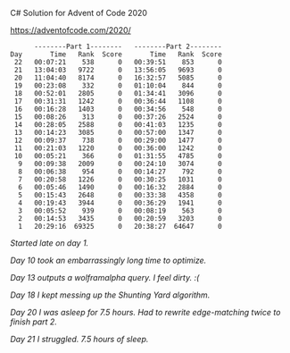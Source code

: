 C# Solution for Advent of Code 2020

https://adventofcode.com/2020/

```
      --------Part 1--------   --------Part 2--------
Day       Time   Rank  Score       Time   Rank  Score
 22   00:07:21    538      0   00:39:51    853      0
 21   13:04:03   9722      0   13:56:05   9693      0
 20   11:04:40   8174      0   16:32:57   5085      0
 19   00:23:08    332      0   01:10:04    844      0
 18   00:52:01   2805      0   01:34:41   3096      0
 17   00:31:31   1242      0   00:36:44   1108      0
 16   00:16:28   1403      0   00:34:56    548      0
 15   00:08:26    313      0   00:37:26   2524      0
 14   00:28:05   2588      0   00:41:03   1235      0
 13   00:14:23   3085      0   00:57:00   1347      0
 12   00:09:37    738      0   00:29:00   1477      0
 11   00:21:03   1220      0   00:36:00   1242      0
 10   00:05:21    366      0   01:31:55   4785      0
  9   00:09:38   2009      0   00:24:10   3074      0
  8   00:06:38    954      0   00:14:27    792      0
  7   00:20:58   1226      0   00:30:25   1031      0
  6   00:05:46   1490      0   00:16:32   2884      0
  5   00:15:43   2648      0   00:33:38   4358      0
  4   00:19:43   3944      0   00:36:29   1941      0
  3   00:05:52    939      0   00:08:19    563      0
  2   00:14:53   3435      0   00:20:59   3203      0
  1   20:29:16  69325      0   20:38:27  64647      0
```

*Started late on day 1.*

*Day 10 took an embarrassingly long time to optimize.*

*Day 13 outputs a wolframalpha query. I feel dirty. :(*

*Day 18 I kept messing up the Shunting Yard algorithm.*

*Day 20 I was asleep for 7.5 hours. Had to rewrite edge-matching twice to finish part 2.*

*Day 21 I struggled. 7.5 hours of sleep.*